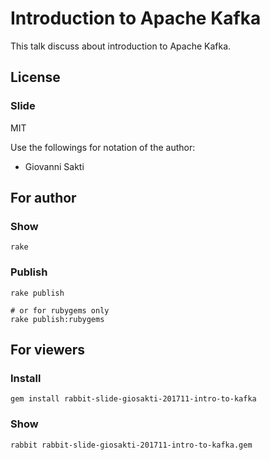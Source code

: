 # Introduction to Apache Kafka
This talk discuss about introduction to Apache Kafka.

## License

### Slide

MIT

Use the followings for notation of the author:

  * Giovanni Sakti

## For author

### Show

    rake

### Publish

    rake publish

    # or for rubygems only
    rake publish:rubygems

## For viewers

### Install

    gem install rabbit-slide-giosakti-201711-intro-to-kafka

### Show

    rabbit rabbit-slide-giosakti-201711-intro-to-kafka.gem

